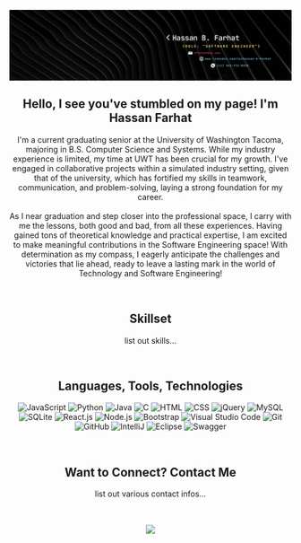 <p align=center>  
  <img align=center src="Hassan_B_Farhat_Github.png">
</p>

<h2 align=center> Hello, I see you've stumbled on my page! I'm Hassan Farhat </h2>
<p align=center> 
  I'm a current graduating senior at the University of Washington Tacoma, majoring in B.S. Computer Science and Systems. While my industry experience is limited, my time at UWT has been crucial for my growth. I've engaged   in collaborative projects within a simulated industry setting, given that of the university, which has fortified my skills in teamwork, communication, and problem-solving, laying a strong foundation for my career.
  <br/>
  <br/>
  As I near graduation and step closer into the professional space, I carry with me the lessons, both good and bad, from all these experiences. Having gained tons of theoretical knowledge and practical expertise, I am       excited to make meaningful contributions in the Software Engineering space! With determination as my compass, I eagerly anticipate the challenges and victories that lie ahead, ready to leave a lasting mark in the world    of Technology and Software Engineering!
</p>
<br/>

<h2 align=center> Skillset </h2>
<p align=center> list out skills...</p>
<br/>

<h2 align=center> Languages, Tools, Technologies </h2>
<p align=center>
  <img src="https://img.shields.io/badge/javascript-%23323330.svg?style=for-the-badge&logo=javascript&logoColor=%23F7DF1E" alt="JavaScript">
  <img src="https://img.shields.io/badge/python-3670A0?style=for-the-badge&logo=python&logoColor=ffdd54" alt="Python">
  <img src="https://img.shields.io/badge/java-%23ED8B00.svg?style=for-the-badge&logo=openjdk&logoColor=white" alt="Java">
  <img src="https://img.shields.io/badge/c-%2300599C.svg?style=for-the-badge&logo=c&logoColor=white" alt="C">
  <img src="https://img.shields.io/badge/html5-%23E34F26.svg?style=for-the-badge&logo=html5&logoColor=white" alt="HTML">
  <img src="https://img.shields.io/badge/css3-%231572B6.svg?style=for-the-badge&logo=css3&logoColor=white" alt="CSS">
  <img src="https://img.shields.io/badge/jquery-%230769AD.svg?style=for-the-badge&logo=jquery&logoColor=white" alt="jQuery">
  <img src="https://img.shields.io/badge/mysql-4479A1.svg?style=for-the-badge&logo=mysql&logoColor=white" alt="MySQL">
  <img src="https://img.shields.io/badge/sqlite-%2307405e.svg?style=for-the-badge&logo=sqlite&logoColor=white" alt="SQLite">
  <img src="https://img.shields.io/badge/react-%2320232a.svg?style=for-the-badge&logo=react&logoColor=%2361DAFB" alt="React.js">
  <img src="https://img.shields.io/badge/node.js-6DA55F?style=for-the-badge&logo=node.js&logoColor=white" alt="Node.js">
  <img src="https://img.shields.io/badge/bootstrap-%238511FA.svg?style=for-the-badge&logo=bootstrap&logoColor=white" alt="Bootstrap">
  <img src="https://img.shields.io/badge/Visual%20Studio%20Code-0078d7.svg?style=for-the-badge&logo=visual-studio-code&logoColor=white" alt="Visual Studio Code">
  <img src="https://img.shields.io/badge/git-%23F05033.svg?style=for-the-badge&logo=git&logoColor=white" alt="Git">
  <img src="https://img.shields.io/badge/github-%23121011.svg?style=for-the-badge&logo=github&logoColor=white" alt="GitHub">
  <img src="https://img.shields.io/badge/IntelliJIDEA-000000.svg?style=for-the-badge&logo=intellij-idea&logoColor=white" alt="IntelliJ">
  <img src="https://img.shields.io/badge/Eclipse-FE7A16.svg?style=for-the-badge&logo=Eclipse&logoColor=white" alt="Eclipse">
  <img src="https://img.shields.io/badge/-Swagger-%23Clojure?style=for-the-badge&logo=swagger&logoColor=white" alt="Swagger">
</p>
<br/>

<h2 align=center> Want to Connect? Contact Me </h2>
<p align=center> list out various contact infos...</p>
<br/>

<p align=center>  
  <img align=center src="https://github-readme-stats.vercel.app/api?username=HassanBFarhat&show_icons=true&theme=dark">
</p>

